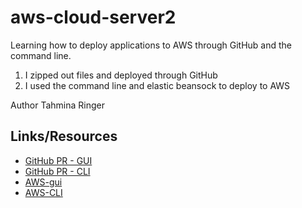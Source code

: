 # aws-cloud-server2

Learning how to deploy applications to AWS through GitHub and the command line.

1. I zipped out files and deployed through GitHub
2. I used the command line and elastic beansock to deploy to AWS

Author Tahmina Ringer

## Links/Resources

- [GitHub PR - GUI](https://github.com/tahminaringer/aws-cloud-server2/commit/bb6cc2309d3ec29d88fc8e4cfcec21f3583e23cf)
- [GitHub PR - CLI](https://github.com/Tahmina-Ringer-401-advanced-javascript/aws_cloud_servers/commit/59a9816840a931967b63c76be5801c24e6ae9349)
- [AWS-gui](https://us-east-2.console.aws.amazon.com/elasticbeanstalk/home?region=us-east-2#/applications)
- [AWS-CLI](https://us-east-2.console.aws.amazon.com/elasticbeanstalk/home?region=us-east-2#/environments)
